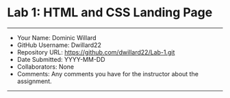 # Lab 1: HTML and CSS Landing Page

---

- Your Name: Dominic Willard
- GitHub Username: Dwillard22
- Repository URL: https://github.com/dwillard22/Lab-1.git
- Date Submitted: YYYY-MM-DD
- Collaborators: None
- Comments: Any comments you have for the instructor about the assignment.

---
